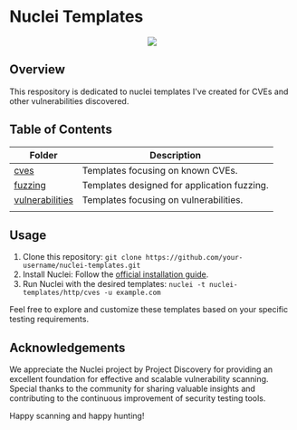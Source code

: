 # Nuclei Templates 
<p align="center">

<img src="https://github.com/RosePwns/HTB_Challenges/blob/main/assets/rosehacks.PNG"> 
  
</p>

## Overview

This respository is dedicated to nuclei templates I've created for CVEs and other vulnerabilities discovered.

## Table of Contents

| Folder        | Description                               |
| ------------- | ----------------------------------------- |
| [cves](./http/cves)   | Templates focusing on known CVEs.             |
| [fuzzing](./http/fuzzing) | Templates designed for application fuzzing. |
| [vulnerabilities](./http/vulnerabilities) | Templates focusing on vulnerabilities.       |
|  |  |

## Usage
1. Clone this repository: `git clone https://github.com/your-username/nuclei-templates.git`
2. Install Nuclei: Follow the [official installation guide](https://github.com/projectdiscovery/nuclei#installing-nuclei).
3. Run Nuclei with the desired templates: `nuclei -t nuclei-templates/http/cves -u example.com`

Feel free to explore and customize these templates based on your specific testing requirements.

## Acknowledgements
We appreciate the Nuclei project by Project Discovery for providing an excellent foundation for effective and scalable vulnerability scanning. Special thanks to the community for sharing valuable insights and contributing to the continuous improvement of security testing tools.

Happy scanning and happy hunting!
